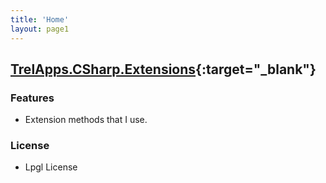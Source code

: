 ```yaml
---
title: 'Home'
layout: page1
---
```


## [TrelApps.CSharp.Extensions](https://github.com/TrelApps){:target="_blank"}

### Features
- Extension methods that I use.

### License
- Lpgl License



